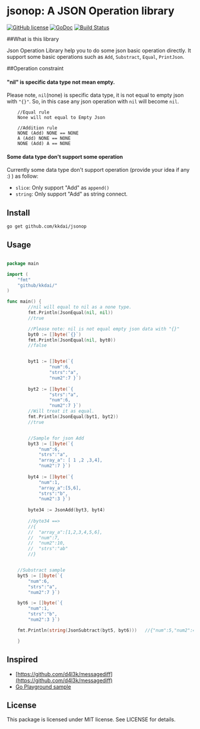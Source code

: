 jsonop: A JSON Operation library
==================

[![GitHub license](https://img.shields.io/badge/license-MIT-blue.svg)](https://raw.githubusercontent.com/kkdai/jsonop/master/LICENSE)  [![GoDoc](https://godoc.org/github.com/kkdai/jsonop?status.svg)](https://godoc.org/github.com/kkdai/jsonop)  [![Build Status](https://travis-ci.org/kkdai/jsonop.svg?branch=master)](https://travis-ci.org/kkdai/jsonop)


##What is this library

Json Operation Library help you to do some json basic operation directly. It support some basic operations such as `Add`, `Substract`, `Equal`, `PrintJson`.


##Operation constraint

#### "nil" is specific data type not mean empty.

Please note, `nil`(none) is specific data type, it is not equal to empty json with `"{}"`.
So, in this case any json operation with `nil` will become `nil`.

        //Equal rule
        None will not equal to Empty Json

        //Addition rule
        NONE (Add) NONE == NONE
        A (Add) NONE == NONE
        NONE (Add) A == NONE
       
#### Some data type don't support some operation

Currently some data type don't support operation (provide your idea if any :) ) as follow:

- `slice`: Only support "Add" as `append()`
- `string`: Only support "Add" as string connect.

Install
---------------
`go get github.com/kkdai/jsonop`


Usage
---------------

```go

package main

import (
    "fmt"
    "github/kkdai/"
)

func main() {
        //nil will equal to nil as a none type.
    	fmt.Println(JsonEqual(nil, nil))
    	//true 

        //Please note: nil is not equal empty json data with "{}"
    	byt0 := []byte(`{}`)
    	fmt.Println(JsonEqual(nil, byt0))
        //false


    	byt1 := []byte(`{
    			"num":6,
    			"strs":"a",
    			"num2":7 }`)
    
    	byt2 := []byte(`{
    			"strs":"a",
    			"num":6,
    			"num2":7 }`)        
        //Will treat it as equal.
    	fmt.Println(JsonEqual(byt1, byt2))
    	//true


        //Sample for json Add
    	byt3 := []byte(`{
    		"num":6,
    		"strs":"a",
    		"array_a": [ 1 ,2 ,3,4],
    		"num2":7 }`)
    
    	byt4 := []byte(`{
    		"num":1,
    		"array_a":[5,6],
    		"strs":"b",
    		"num2":3 }`)
    
        byte34 := JsonAdd(byt3, byt4)
        
    	//byte34 ==>
    	//{
    	//	"array_a":[1,2,3,4,5,6],
    	//	"num":7,
    	//	"num2":10,
    	//	"strs":"ab"
    	//}


    //Substract sample
	byt5 := []byte(`{
		"num":6,
		"strs":"a",
		"num2":7 }`)

	byt6 := []byte(`{
		"num":1,
		"strs":"b",
		"num2":3 }`)

	fmt.Println(string(JsonSubtract(byt5, byt6)))	//{"num":5,"num2":4,"strs":"a"}

    }

```

Inspired
---------------

- [https://github.com/d4l3k/messagediff](https://github.com/d4l3k/messagediff)
- [Go Playground sample](http://play.golang.org/p/rGCez-W36T)

License
---------------

This package is licensed under MIT license. See LICENSE for details.

